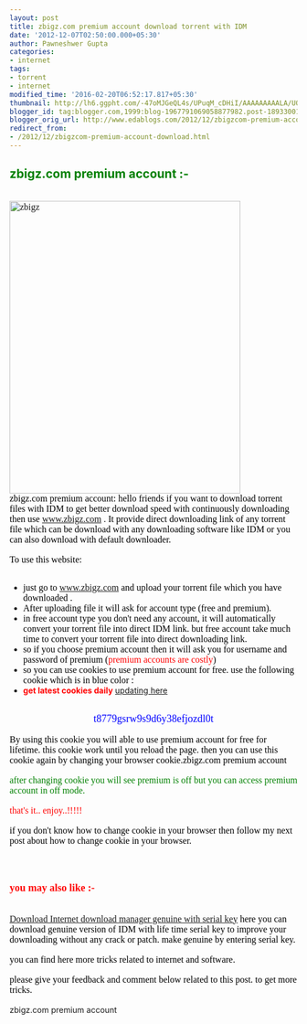 ```yaml
---
layout: post
title: zbigz.com premium account download torrent with IDM
date: '2012-12-07T02:50:00.000+05:30'
author: Pawneshwer Gupta
categories:
- internet
tags:
- torrent
- internet
modified_time: '2016-02-20T06:52:17.817+05:30'
thumbnail: http://lh6.ggpht.com/-47oMJGeQL4s/UPuqM_cDHiI/AAAAAAAAALA/UQmmvEpBrUY/s72-c/zbigz_thumb%25255B1%25255D.jpg?imgmax=800
blogger_id: tag:blogger.com,1999:blog-1967791069058877982.post-1893300125620742498
blogger_orig_url: http://www.edablogs.com/2012/12/zbigzcom-premium-account-download.html
redirect_from:
- /2012/12/zbigzcom-premium-account-download.html
---
```


<div dir="ltr" style="text-align: left;" trbidi="on"><h2><span style="color: green;">zbigz.com premium account :-</span></h2><br /><span style="font-family: &quot;verdana&quot; , &quot;geneva&quot;; font-size: medium;"><span style="color: black;"><a href="http://lh6.ggpht.com/-On2JQdsP-fE/UPuqKUrN0_I/AAAAAAAAAK4/w1kdMFTnywA/s1600-h/zbigz%25255B4%25255D.jpg"><img alt="zbigz" border="0" src="http://lh6.ggpht.com/-47oMJGeQL4s/UPuqM_cDHiI/AAAAAAAAALA/UQmmvEpBrUY/zbigz_thumb%25255B1%25255D.jpg?imgmax=800" height="512" style="background-image: none; border-bottom: 0px; border-left: 0px; border-right: 0px; border-top: 0px; display: inline; padding-left: 0px; padding-right: 0px; padding-top: 0px;" title="zbigz" width="404" /></a></span></span><br /><span style="font-family: &quot;verdana&quot; , &quot;geneva&quot;; font-size: medium;"><span style="color: black;">zbigz.com premium account: hello friends if you want to download torrent files with IDM to get better download speed with continuously downloading then use</span> <a href="http://www.zbigz.com/">www.zbigz.com</a> .<span style="color: black;"> It provide direct downloading link of any torrent file which can be download with any downloading software like IDM or you can also download with default downloader.</span> </span>    <br /><br /><span style="font-family: &quot;verdana&quot; , &quot;geneva&quot;; font-size: medium;"><span style="color: black;">To use this website:</span> </span>    <br /><ul>   <br /><li><span style="font-family: &quot;verdana&quot; , &quot;geneva&quot;; font-size: medium;"><span style="color: black;">just go to</span> <a href="http://www.zbigz.com/">www.zbigz.com</a> <span style="color: black;">and upload your torrent file which you have downloaded .</span></span>      </li><li><span style="color: black; font-family: &quot;verdana&quot; , &quot;geneva&quot;; font-size: medium;">After uploading file it will ask for account type (free and premium).</span>      </li><li><span style="color: black; font-family: &quot;verdana&quot; , &quot;geneva&quot;; font-size: medium;">in free account type you don't need any account, it will automatically convert your torrent file into direct IDM link. but free account take much time to convert your torrent file into direct downloading link.</span>      </li><li><span style="color: black; font-family: &quot;verdana&quot; , &quot;geneva&quot;; font-size: medium;">so if you choose premium account then it will ask you for username and password of premium (<span style="color: red;">premium accounts are costly</span>)</span>      </li><li><span style="color: black; font-family: &quot;verdana&quot; , &quot;geneva&quot;; font-size: medium;">so you can use cookies to use premium account for free. use the following cookie which is in blue color :</span>      </li><li><b style="color: red;">get latest cookies daily</b> <a href="http://www.trickslover.com/2013/02/zbigzcom-premium-account-cookie-100.html" target="_blank">updating here</a></li></ul><br /><div style="text-align: center;"><span style="color: blue; font-family: &quot;verdana&quot; , &quot;geneva&quot;; font-size: large;">t8779gsrw9s9d6y38efjozdl0t</span></div><br /><div style="text-align: left;"><span style="color: black; font-family: &quot;verdana&quot; , &quot;geneva&quot;; font-size: medium;">By using this cookie you will able to use premium account for free for lifetime. this cookie work until you reload the page. then you can use this cookie again by changing your browser cookie.zbigz.com premium account</span></div><br /><div style="text-align: left;"><span style="color: green; font-family: &quot;verdana&quot; , &quot;geneva&quot;; font-size: medium;">after changing cookie you will see premium is off but you can access premium account in off mode.</span></div><br /><div style="text-align: left;"><span style="color: red; font-family: &quot;verdana&quot; , &quot;geneva&quot;; font-size: medium;">that's it.. enjoy..!!!!!</span></div><br /><div style="text-align: left;"><span style="color: black; font-family: &quot;verdana&quot; , &quot;geneva&quot;; font-size: medium;">if you don't know how to change cookie in your browser then follow my next post about how to change cookie in your browser.</span></div><br />  <br /><h2 style="text-align: left;"><span style="color: red; font-family: &quot;verdana&quot; , &quot;geneva&quot;; font-size: large;">you may also like :-</span></h2><br /><div style="text-align: left;"><span style="color: black; font-family: &quot;verdana&quot; , &quot;geneva&quot;; font-size: medium;"><a href="http://www.trickslover.com/internet/internet-download-manager-genuine-with-serial-key/872/" title="Internet Download Manager Genuine with serial key">Download Internet download manager genuine with serial key</a> here you can download genuine version of IDM with life time serial key to improve your downloading without any crack or patch. make genuine by entering serial key. </span></div><br /><div style="text-align: left;"><span style="color: black; font-family: &quot;verdana&quot; , &quot;geneva&quot;; font-size: medium;">you can find here more tricks related to internet and software.</span></div><br /><div style="text-align: left;"><span style="color: black; font-family: &quot;verdana&quot; , &quot;geneva&quot;; font-size: medium;">please give your feedback and comment below related to this post. to get more tricks.</span></div><br />zbigz.com premium account       </div>